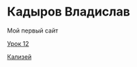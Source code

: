 

# Кадыров Владислав
Мой первый сайт

[Урок 12](https://kwlad1k.github.io/lesson_12/ "Залив сайта")

[Кализей](https://kwlad1k.github.io/hotel/ "Залив сайта")

